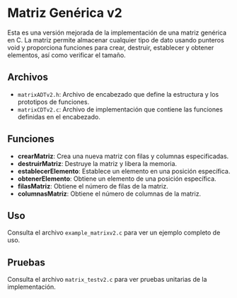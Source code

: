 # Matriz Genérica v2

Esta es una versión mejorada de la implementación de una matriz genérica en C. La matriz permite almacenar cualquier tipo de dato usando punteros void y proporciona funciones para crear, destruir, establecer y obtener elementos, así como verificar el tamaño.

## Archivos

- `matrixADTv2.h`: Archivo de encabezado que define la estructura y los prototipos de funciones.
- `matrixCDTv2.c`: Archivo de implementación que contiene las funciones definidas en el encabezado.

## Funciones

- **crearMatriz**: Crea una nueva matriz con filas y columnas especificadas.
- **destruirMatriz**: Destruye la matriz y libera la memoria.
- **establecerElemento**: Establece un elemento en una posición específica.
- **obtenerElemento**: Obtiene un elemento de una posición específica.
- **filasMatriz**: Obtiene el número de filas de la matriz.
- **columnasMatriz**: Obtiene el número de columnas de la matriz.

## Uso

Consulta el archivo `example_matrixv2.c` para ver un ejemplo completo de uso.

## Pruebas

Consulta el archivo `matrix_testv2.c` para ver pruebas unitarias de la implementación.
